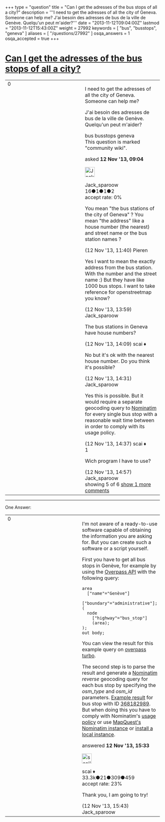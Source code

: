 +++
type = "question"
title = "Can I get the adresses of the bus stops of all a city?"
description = '''I need to get the adresses of all the city of Geneva. Someone can help me?  J&#x27;ai besoin des adresses de bus de la ville de Genève. Quelqu&#x27;un peut m&#x27;aider?'''
date = "2013-11-12T09:04:00Z"
lastmod = "2013-11-12T15:43:00Z"
weight = 27992
keywords = [ "bus", "busstops", "geneva" ]
aliases = [ "/questions/27992" ]
osqa_answers = 1
osqa_accepted = true
+++

<div class="headNormal">

# [Can I get the adresses of the bus stops of all a city?](/questions/27992/can-i-get-the-adresses-of-the-bus-stops-of-all-a-city)

</div>

<div id="main-body">

<div id="askform">

<table id="question-table" style="width:100%;">
<colgroup>
<col style="width: 50%" />
<col style="width: 50%" />
</colgroup>
<tbody>
<tr>
<td style="width: 30px; vertical-align: top"><div class="vote-buttons">
<span id="post-27992-upvote" class="ajax-command post-vote up" rel="nofollow" title="I like this post (click again to cancel)"> </span>
<div id="post-27992-score" class="post-score" title="current number of votes">
0
</div>
<span id="post-27992-downvote" class="ajax-command post-vote down" rel="nofollow" title="I dont like this post (click again to cancel)"> </span> <span id="favorite-mark" class="ajax-command favorite-mark" rel="nofollow" title="mark/unmark this question as favorite (click again to cancel)"> </span>
<div id="favorite-count" class="favorite-count">
&#10;</div>
</div></td>
<td><div id="item-right">
<div class="question-body">
<p>I need to get the adresses of all the city of Geneva. Someone can help me?</p>
<p>J'ai besoin des adresses de bus de la ville de Genève. Quelqu'un peut m'aider?</p>
</div>
<div id="question-tags" class="tags-container tags">
<span class="post-tag tag-link-bus" rel="tag" title="see questions tagged &#39;bus&#39;">bus</span> <span class="post-tag tag-link-busstops" rel="tag" title="see questions tagged &#39;busstops&#39;">busstops</span> <span class="post-tag tag-link-geneva" rel="tag" title="see questions tagged &#39;geneva&#39;">geneva</span>
</div>
<div id="question-controls" class="post-controls">
<div class="community-wiki">
This question is marked "community wiki".
</div>
</div>
<div class="post-update-info-container">
<div class="post-update-info post-update-info-user">
<p>asked <strong>12 Nov '13, 09:04</strong></p>
<img src="https://secure.gravatar.com/avatar/554077f8381f48b3ed023d94926aef4e?s=32&amp;d=identicon&amp;r=g" class="gravatar" width="32" height="32" alt="Jack_sparoow&#39;s gravatar image" />
<p><span>Jack_sparoow</span><br />
<span class="score" title="16 reputation points">16</span><span title="1 badges"><span class="badge1">●</span><span class="badgecount">1</span></span><span title="1 badges"><span class="silver">●</span><span class="badgecount">1</span></span><span title="2 badges"><span class="bronze">●</span><span class="badgecount">2</span></span><br />
<span class="accept_rate" title="Rate of the user&#39;s accepted answers">accept rate:</span> <span title="Jack_sparoow has no accepted answers">0%</span></p>
</div>
</div>
<div id="comments-container-27992" class="comments-container">
<span id="27993"></span>
<div id="comment-27993" class="comment">
<div id="post-27993-score" class="comment-score">
&#10;</div>
<div class="comment-text">
<p>You mean "the bus stations of the city of Geneva" ? You mean "the address" like a house number (the nearest) and street name or the bus station names ?</p>
</div>
<div id="comment-27993-info" class="comment-info">
<span class="comment-age">(12 Nov '13, 11:40)</span> <span class="comment-user userinfo">Pieren</span>
</div>
</div>
<span id="27995"></span>
<div id="comment-27995" class="comment">
<div id="post-27995-score" class="comment-score">
&#10;</div>
<div class="comment-text">
<p>Yes I want to mean the exactly address from the bus station. With the number and the street name :) But they have like 1000 bus stops. I want to take reference for openstreetmap you know?</p>
</div>
<div id="comment-27995-info" class="comment-info">
<span class="comment-age">(12 Nov '13, 13:59)</span> <span class="comment-user userinfo">Jack_sparoow</span>
</div>
</div>
<span id="27996"></span>
<div id="comment-27996" class="comment">
<div id="post-27996-score" class="comment-score">
&#10;</div>
<div class="comment-text">
<p>The bus stations in Geneva have house numbers?</p>
</div>
<div id="comment-27996-info" class="comment-info">
<span class="comment-age">(12 Nov '13, 14:09)</span> <span class="comment-user userinfo">scai ♦</span>
</div>
</div>
<span id="27997"></span>
<div id="comment-27997" class="comment">
<div id="post-27997-score" class="comment-score">
&#10;</div>
<div class="comment-text">
<p>No but it's ok with the nearest house number. Do you think it's possible?</p>
</div>
<div id="comment-27997-info" class="comment-info">
<span class="comment-age">(12 Nov '13, 14:31)</span> <span class="comment-user userinfo">Jack_sparoow</span>
</div>
</div>
<span id="27998"></span>
<div id="comment-27998" class="comment not_top_scorer">
<div id="post-27998-score" class="comment-score">
&#10;</div>
<div class="comment-text">
<p>Yes this is possible. But it would require a separate geocoding query to <a href="https://wiki.openstreetmap.org/wiki/Nominatim">Nominatim</a> for every single bus stop with a reasonable wait time between in order to comply with its usage policy.</p>
</div>
<div id="comment-27998-info" class="comment-info">
<span class="comment-age">(12 Nov '13, 14:37)</span> <span class="comment-user userinfo">scai ♦</span>
</div>
</div>
<span id="27999"></span>
<div id="comment-27999" class="comment">
<div id="post-27999-score" class="comment-score">
1
</div>
<div class="comment-text">
<p>Wich program I have to use?</p>
</div>
<div id="comment-27999-info" class="comment-info">
<span class="comment-age">(12 Nov '13, 14:57)</span> <span class="comment-user userinfo">Jack_sparoow</span>
</div>
</div>
</div>
<div id="comment-tools-27992" class="comment-tools">
<span class="comments-showing"> showing 5 of 6 </span> <a href="#" class="show-all-comments-link">show 1 more comments</a>
</div>
<div class="clear">
&#10;</div>
<div id="comment-27992-form-container" class="comment-form-container">
&#10;</div>
<div class="clear">
&#10;</div>
</div></td>
</tr>
</tbody>
</table>

------------------------------------------------------------------------

<div class="tabBar">

<span id="sort-top"></span>

<div class="headQuestions">

One Answer:

</div>

</div>

<span id="28000"></span>

<div id="answer-container-28000" class="answer accepted-answer">

<table style="width:100%;">
<colgroup>
<col style="width: 50%" />
<col style="width: 50%" />
</colgroup>
<tbody>
<tr>
<td style="width: 30px; vertical-align: top"><div class="vote-buttons">
<span id="post-28000-upvote" class="ajax-command post-vote up" rel="nofollow" title="I like this post (click again to cancel)"> </span>
<div id="post-28000-score" class="post-score" title="current number of votes">
0
</div>
<span id="post-28000-downvote" class="ajax-command post-vote down" rel="nofollow" title="I dont like this post (click again to cancel)"> </span> <span class="accept-answer on" rel="nofollow" title="Jack_sparoow has selected this answer as the correct answer"> </span>
</div></td>
<td><div class="item-right">
<div class="answer-body">
<p>I'm not aware of a ready-to-use software capable of obtaining the information you are asking for. But you can create such a software or a script yourself.</p>
<p>First you have to get all bus stops in Genève, for example by using the <a href="https://wiki.openstreetmap.org/wiki/Overpass_API/Language_Guide">Overpass API</a> with the following query:</p>
<pre><code>area
  [&quot;name&quot;=&quot;Genève&quot;]
  [&quot;boundary&quot;=&quot;administrative&quot;];
(
  node
    [&quot;highway&quot;=&quot;bus_stop&quot;]
    (area);
);
out body;</code></pre>
<p>You can view the result for this example query on <a href="http://overpass-turbo.eu/s/1sV">overpass turbo</a>.</p>
<p>The second step is to parse the result and generate a <a href="https://wiki.openstreetmap.org/wiki/Nominatim">Nominatim</a> <em>reverse</em> geocoding query for each bus stop by specifying the <em>osm_type</em> and <em>osm_id</em> parameters. <a href="http://nominatim.openstreetmap.org/reverse?osm_type=N&amp;osm_id=368182989">Example result</a> for bus stop with ID <a href="https://www.openstreetmap.org/browse/node/368182989">368182989</a>. But when doing this you have to comply with Nominatim's <a href="https://wiki.openstreetmap.org/wiki/Nominatim_usage_policy">usage policy</a> or use <a href="http://developer.mapquest.com/web/products/open/nominatim">MapQuest's Nominatim instance</a> or <a href="https://wiki.openstreetmap.org/wiki/Nominatim/Installation">install a local instance</a>.</p>
</div>
<div class="answer-controls post-controls">
&#10;</div>
<div class="post-update-info-container">
<div class="post-update-info post-update-info-user">
<p>answered <strong>12 Nov '13, 15:33</strong></p>
<img src="https://secure.gravatar.com/avatar/52d3234f3be58156770e8a91d575bfbd?s=32&amp;d=identicon&amp;r=g" class="gravatar" width="32" height="32" alt="scai&#39;s gravatar image" />
<p><span>scai ♦</span><br />
<span class="score" title="33317 reputation points"><span>33.3k</span></span><span title="21 badges"><span class="badge1">●</span><span class="badgecount">21</span></span><span title="309 badges"><span class="silver">●</span><span class="badgecount">309</span></span><span title="459 badges"><span class="bronze">●</span><span class="badgecount">459</span></span><br />
<span class="accept_rate" title="Rate of the user&#39;s accepted answers">accept rate:</span> <span title="scai has 168 accepted answers">23%</span></p>
</div>
</div>
<div id="comments-container-28000" class="comments-container">
<span id="28001"></span>
<div id="comment-28001" class="comment">
<div id="post-28001-score" class="comment-score">
&#10;</div>
<div class="comment-text">
<p>Thank you, I am going to try!</p>
</div>
<div id="comment-28001-info" class="comment-info">
<span class="comment-age">(12 Nov '13, 15:43)</span> <span class="comment-user userinfo">Jack_sparoow</span>
</div>
</div>
</div>
<div id="comment-tools-28000" class="comment-tools">
&#10;</div>
<div class="clear">
&#10;</div>
<div id="comment-28000-form-container" class="comment-form-container">
&#10;</div>
<div class="clear">
&#10;</div>
</div></td>
</tr>
</tbody>
</table>

</div>

<div class="paginator-container-left">

</div>

</div>

</div>

